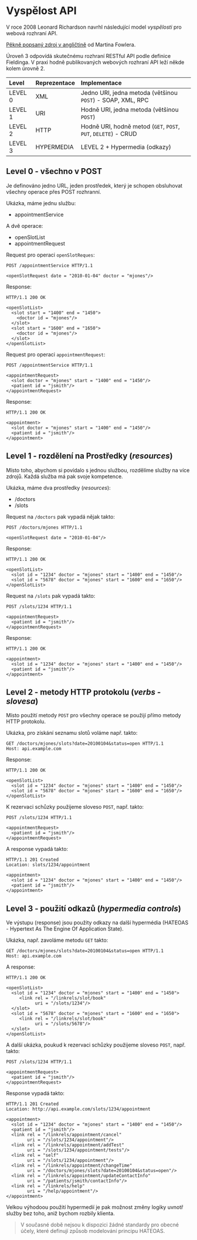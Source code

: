 # Vyspělost API

V roce 2008 Leonard Richardson navrhl následující model _vyspělosti_ pro webová rozhraní API.

[Pěkně popsaný zdroj v angličtině](https://martinfowler.com/articles/richardsonMaturityModel.html) od Martina Fowlera.

Úroveň 3 odpovídá skutečnému rozhraní RESTful API podle definice Fieldinga.
V praxi hodně publikovaných webových rozhraní API leží někde kolem úrovně 2.

| Level   | Reprezentace | Implementace                                                   |
|:--------|--------------|:---------------------------------------------------------------|
| LEVEL 0 | XML          | Jedno URI, jedna metoda (většinou `POST`) - SOAP, XML, RPC     |
| LEVEL 1 | URI          | Hodně URI, jedna metoda (většinou `POST`)                      |
| LEVEL 2 | HTTP         | Hodně URI, hodně metod (`GET`, `POST`, `PUT`, `DELETE`) - CRUD |
| LEVEL 3 | HYPERMEDIA   | LEVEL 2 + Hypermedia (odkazy)                                  |

## Level 0 - všechno v POST

Je definováno jedno URL, jeden prostředek, který je schopen obsluhovat všechny operace přes POST rozhranní.

Ukázka, máme jednu službu:
* appointmentService

A dvě operace:
* openSlotList
* appointmentRequest

Request pro operaci `openSlotReques`:

```http
POST /appointmentService HTTP/1.1

<openSlotRequest date = "2010-01-04" doctor = "mjones"/>
```

Response:

```http
HTTP/1.1 200 OK

<openSlotList>
  <slot start = "1400" end = "1450">
    <doctor id = "mjones"/>
  </slot>
  <slot start = "1600" end = "1650">
    <doctor id = "mjones"/>
  </slot>
</openSlotList>
```
 
 
Request pro operaci `appointmentRequest`:

```http
POST /appointmentService HTTP/1.1

<appointmentRequest>
  <slot doctor = "mjones" start = "1400" end = "1450"/>
  <patient id = "jsmith"/>
</appointmentRequest>
```

Response:

```http
HTTP/1.1 200 OK

<appointment>
  <slot doctor = "mjones" start = "1400" end = "1450"/>
  <patient id = "jsmith"/>
</appointment>
```

## Level 1 - rozdělení na Prostředky (_resources_)

Místo toho, abychom si povídalo s jednou službou, rozdělíme služby na více zdrojů. Každá služba má pak svoje kompetence.

Ukázka, máme dva prostředky (_resources_):
* /doctors
* /slots
 
Request na `/doctors` pak vypadá nějak takto:

```http
POST /doctors/mjones HTTP/1.1

<openSlotRequest date = "2010-01-04"/>
```

Response:

```http
HTTP/1.1 200 OK

<openSlotList>
  <slot id = "1234" doctor = "mjones" start = "1400" end = "1450"/>
  <slot id = "5678" doctor = "mjones" start = "1600" end = "1650"/>
</openSlotList>
```

Request na `/slots` pak vypadá takto:


```http
POST /slots/1234 HTTP/1.1

<appointmentRequest>
  <patient id = "jsmith"/>
</appointmentRequest>
```

Response:

```http
HTTP/1.1 200 OK

<appointment>
  <slot id = "1234" doctor = "mjones" start = "1400" end = "1450"/>
  <patient id = "jsmith"/>
</appointment>
```

## Level 2 - metody HTTP protokolu (_verbs - slovesa_)

Místo použití metody `POST` pro všechny operace se použijí přímo metody HTTP protokolu.

Ukázka, pro získání seznamu slotů voláme např. takto:

```http
GET /doctors/mjones/slots?date=20100104&status=open HTTP/1.1
Host: api.example.com
```

Response:

```http
HTTP/1.1 200 OK

<openSlotList>
  <slot id = "1234" doctor = "mjones" start = "1400" end = "1450"/>
  <slot id = "5678" doctor = "mjones" start = "1600" end = "1650"/>
</openSlotList>
```

K rezervaci schůzky použijeme sloveso `POST`, např. takto:

```http
POST /slots/1234 HTTP/1.1

<appointmentRequest>
  <patient id = "jsmith"/>
</appointmentRequest>
```

A response vypadá takto:


```http
HTTP/1.1 201 Created
Location: slots/1234/appointment

<appointment>
  <slot id = "1234" doctor = "mjones" start = "1400" end = "1450"/>
  <patient id = "jsmith"/>
</appointment>
```

## Level 3 - použití odkazů (_hypermedia controls_)

Ve výstupu (response) jsou použity odkazy na další hypermédia (HATEOAS - Hypertext As The Engine Of Application State).

Ukázka, např. zavoláme metodu `GET` takto:

```http
GET /doctors/mjones/slots?date=20100104&status=open HTTP/1.1
Host: api.example.com

```

A response:

```http
HTTP/1.1 200 OK

<openSlotList>
  <slot id = "1234" doctor = "mjones" start = "1400" end = "1450">
     <link rel = "/linkrels/slot/book" 
           uri = "/slots/1234"/>
  </slot>
  <slot id = "5678" doctor = "mjones" start = "1600" end = "1650">
     <link rel = "/linkrels/slot/book" 
           uri = "/slots/5678"/>
  </slot>
</openSlotList>
```

A další ukázka, poukud k rezervaci schůzky použijeme sloveso `POST`, např. takto:

```http
POST /slots/1234 HTTP/1.1

<appointmentRequest>
  <patient id = "jsmith"/>
</appointmentRequest>
```

Response vypadá takto:


```http
HTTP/1.1 201 Created
Location: http://api.example.com/slots/1234/appointment

<appointment>
  <slot id = "1234" doctor = "mjones" start = "1400" end = "1450"/>
  <patient id = "jsmith"/>
  <link rel = "/linkrels/appointment/cancel"
        uri = "/slots/1234/appointment"/>
  <link rel = "/linkrels/appointment/addTest"
        uri = "/slots/1234/appointment/tests"/>
  <link rel = "self"
        uri = "/slots/1234/appointment"/>
  <link rel = "/linkrels/appointment/changeTime"
        uri = "/doctors/mjones/slots?date=20100104&status=open"/>
  <link rel = "/linkrels/appointment/updateContactInfo"
        uri = "/patients/jsmith/contactInfo"/>
  <link rel = "/linkrels/help"
        uri = "/help/appointment"/>
</appointment>
```

Velkou výhodoou použití hypermedií je pak možnost změny logiky uvnotř služby bez toho, aniž bychom rozbily klienta.

> V současné době nejsou k dispozici žádné standardy pro obecné účely, které definují způsob modelování principu HATEOAS.
